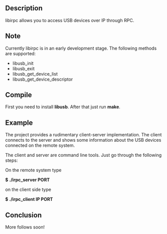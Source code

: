 Description
-----------

libirpc allows you to access USB devices over IP through RPC.

Note
----

Currently libirpc is in an early development stage. The following
methods are supported:

- libusb_init
- libusb_exit
- libusb_get_device_list
- libusb_get_device_descriptor

Compile
-------

First you need to install <b>libusb</b>. After that just run <b>make</b>.

Example
-------

The project provides a rudimentary client-server implementation.  The
client connects to the server and shows some information about the USB
devices connected on the remote system.

The client and server are command line tools. Just go through the
following steps:

On the remote system type

<b>$ ./irpc_server PORT</b>

on the client side type

<b>$ ./irpc_client IP PORT</b>

Conclusion
----------

More follows soon!








